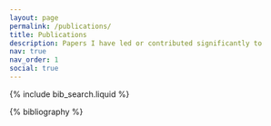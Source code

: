 ```yaml
---
layout: page
permalink: /publications/
title: Publications 
description: Papers I have led or contributed significantly to 
nav: true
nav_order: 1
social: true
---
```


<!-- _pages/publications.md -->

<!-- Bibsearch Feature -->

{% include bib_search.liquid %}

<div class="publications">

{% bibliography %}

</div>
